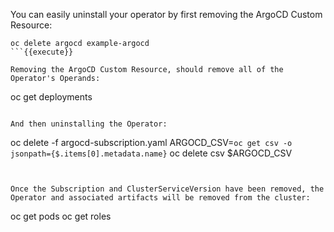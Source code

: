 You can easily uninstall your operator by first removing the ArgoCD Custom Resource:

```
oc delete argocd example-argocd
```{{execute}}

Removing the ArgoCD Custom Resource, should remove all of the Operator's Operands:

```
oc get deployments
```{{execute}}

And then uninstalling the Operator:

```
oc delete -f argocd-subscription.yaml
ARGOCD_CSV=`oc get csv -o jsonpath={$.items[0].metadata.name}`
oc delete csv $ARGOCD_CSV
```{{execute}}


Once the Subscription and ClusterServiceVersion have been removed, the Operator and associated artifacts will be removed from the cluster:

```
oc get pods
oc get roles
```{{execute}}
